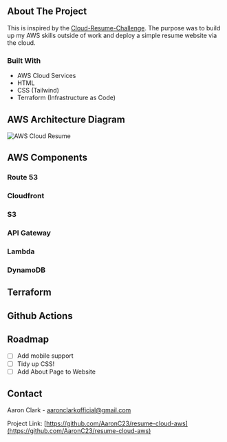 <!-- ABOUT THE PROJECT -->
## About The Project

This is inspired by the [Cloud-Resume-Challenge](https://cloudresumechallenge.dev/docs/the-challenge/aws/). The purpose was to build up my AWS skills outside of work and deploy a simple resume website via the cloud.

### Built With

* AWS Cloud Services
* HTML
* CSS (Tailwind)
* Terraform (Infrastructure as Code)

## AWS Architecture Diagram

![AWS Cloud Resume](https://github.com/AaronC23/resume-cloud-aws/assets/28281365/e6845b72-be08-47b1-bb9f-885f230280b2)

## AWS Components

### Route 53

### Cloudfront

### S3

### API Gateway

### Lambda

### DynamoDB

## Terraform

## Github Actions

<!-- ROADMAP -->
## Roadmap

- [ ] Add mobile support
- [ ] Tidy up CSS!
- [ ] Add About Page to Website

<!-- CONTACT -->
## Contact

Aaron Clark - aaronclarkofficial@gmail.com

Project Link: [https://github.com/AaronC23/resume-cloud-aws](https://github.com/AaronC23/resume-cloud-aws)
